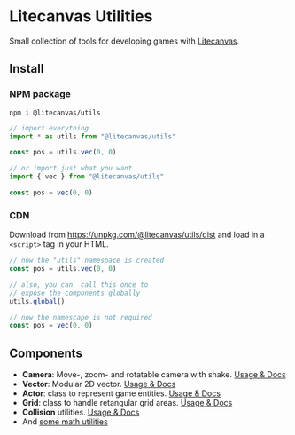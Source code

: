 # Litecanvas Utilities

Small collection of tools for developing games with [Litecanvas](https://github.com/litecanvas/game-engine).

## Install

### NPM package

```
npm i @litecanvas/utils
```

```js
// import everything
import * as utils from "@litecanvas/utils"

const pos = utils.vec(0, 0)
```

```js
// or import just what you want
import { vec } from "@litecanvas/utils"

const pos = vec(0, 0)
```

### CDN

Download from https://unpkg.com/@litecanvas/utils/dist and load in a `<script>` tag in your HTML.

```js
// now the "utils" namespace is created
const pos = utils.vec(0, 0)
```

```js
// also, you can  call this once to
// expose the components globally
utils.global()

// now the namescape is not required
const pos = vec(0, 0)
```

## Components

- **Camera**: Move-, zoom- and rotatable camera with shake. [Usage & Docs](https://github.com/litecanvas/utils/tree/main/src/camera)
- **Vector**: Modular 2D vector. [Usage & Docs](https://github.com/litecanvas/utils/tree/main/src/vector)
- **Actor**: class to represent game entities. [Usage & Docs](https://github.com/litecanvas/utils/tree/main/src/actor)
- **Grid**: class to handle retangular grid areas. [Usage & Docs](https://github.com/litecanvas/utils/tree/main/src/grid)
- **Collision** utilities. [Usage & Docs](https://github.com/litecanvas/utils/tree/main/src/collision)
- And [some math utilities](https://github.com/litecanvas/utils/tree/main/src/math)
